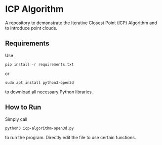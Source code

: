 # ICP Algorithm

A repository to demonstrate the Iterative Closest Point (ICP) Algorithm and to introduce point clouds.

## Requirements
Use
```
pip install -r requirements.txt
```
or 
```
sudo apt install python3-open3d
```
to download all necessary Python libraries.

## How to Run
Simply call
```
python3 icp-algorithm-open3d.py
```
to run the program. Directly edit the file to use certain functions.
